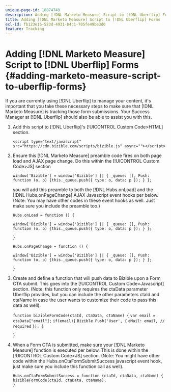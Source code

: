 ```yaml
---
unique-page-id: 18874749
description: Adding [!DNL Marketo Measure] Script to [!DNL Uberflip] Forms - [!DNL Marketo Measure]
title: Adding [!DNL Marketo Measure] Script to [!DNL Uberflip] Forms
exl-id: fb123e15-523d-4931-b4c1-705fe49be3d0
feature: Tracking
---
```

# Adding [!DNL Marketo Measure] Script to [!DNL Uberflip] Forms {#adding-marketo-measure-script-to-uberflip-forms}

If you are currently using [!DNL Uberflip] to manage your content, it's important that you take these necessary steps to make sure that [!DNL Marketo Measure] is tracking those form submissions. Your Success Manager at [!DNL Uberflip] should also be able to assist you with this.

1. Add this script to [!DNL Uberflip]'s [!UICONTROL Custom Code>HTML] section.

   `<script type="text/javascript" src="https://cdn.bizible.com/scripts/bizible.js" async=""></script>`

1. Ensure this [!DNL Marketo Measure] preamble code fires on both page load and AJAX page change. Do this within the [!UICONTROL Custom Code>JS] section

   `window['Bizible'] = window['Bizible'] || { _queue: [], Push: function (o, p) {this._queue.push({ type: o, data: p }); } };`

   you will add this preamble to both the [!DNL Hubs.onLoad] and the [!DNL Hubs.onPageChange] AJAX Javascript event hooks per below. (Note: You may have other codes in these event hooks as well. Just make sure you include the preamble too.)

   `Hubs.onLoad = function () {`

   `window['Bizible'] = window['Bizible'] || { _queue: [], Push: function (o, p) {this._queue.push({ type: o, data: p }); } };`

   `}`

   `Hubs.onPageChange = function () {`

   `window['Bizible'] = window['Bizible'] || { _queue: [], Push: function (o, p) {this._queue.push({ type: o, data: p }); } };`

   `}`

1. Create and define a function that will push data to Bizible upon a Form CTA submit. This goes into the [!UICONTROL Custom Code>Javascript] section. (Note: this function only requires the ctaData parameter Uberflip provides, but you can include the other parameters ctaId and ctaName in case the user wants to customize their code to pass this data as well).

   `function bizibleFormCode(ctaId, ctaData, ctaName) {`
   `var email = ctaData["email"];`
   `if(email){`
   `Bizible.Push('User', {`
   `eMail: email, // required`
   `}); }`

   `}`

1. When a Form CTA is submitted, make sure your [!DNL Marketo Measure] function is executed per below. This is done within the [!UICONTROL Custom Code>JS] section. (Note: You might have other code within the Hubs.onCtaFormSubmitSuccess javascript event hook, just make sure you include this function call as well).

   `Hubs.onCtaFormSubmitSuccess = function (ctaId, ctaData, ctaName) {`
   `bizibleFormCode(ctaId, ctaData, ctaName);`\
   `}`
